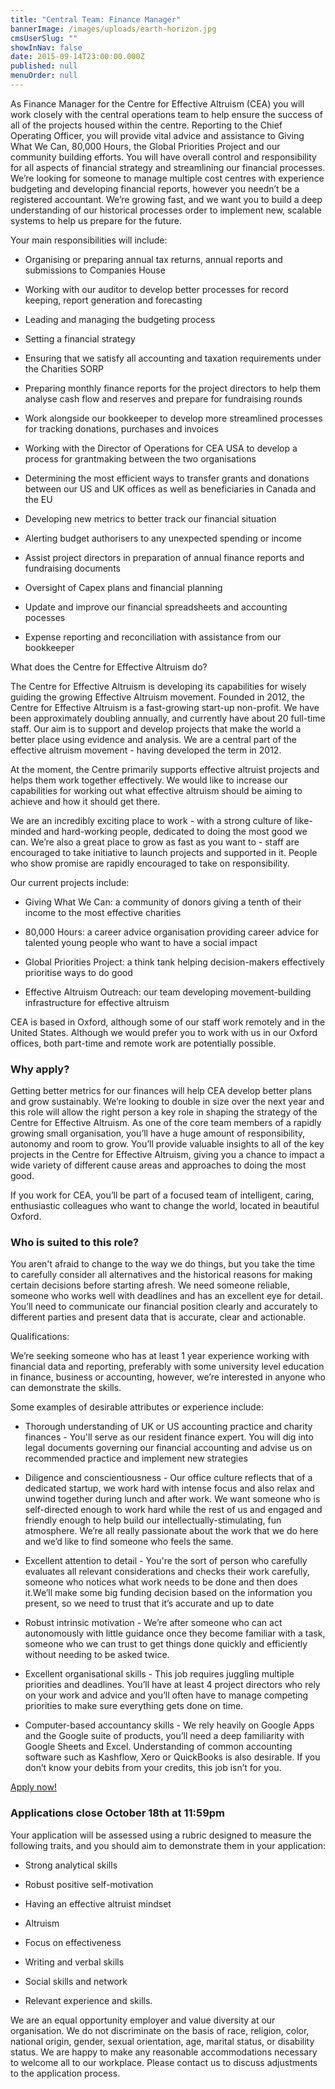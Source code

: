 ```yaml
---
title: "Central Team: Finance Manager"
bannerImage: /images/uploads/earth-horizon.jpg
cmsUserSlug: ""
showInNav: false
date: 2015-09-14T23:00:00.000Z
published: null
menuOrder: null
---
```


  As Finance Manager for the Centre for Effective Altruism (CEA) you will work closely with the central operations team to help ensure the success of all of the projects housed within the centre. Reporting to the Chief Operating Officer, you will provide vital advice and assistance to Giving What We Can, 80,000 Hours, the Global Priorities Project and our community building efforts. You will have overall control and responsibility for all aspects of financial strategy and streamlining our financial processes. We&rsquo;re looking for someone to manage multiple cost centres with experience budgeting and developing financial reports, however you needn&rsquo;t be a registered accountant. We&rsquo;re growing fast, and we want you to build a deep understanding of our historical processes order to implement new, scalable systems to help us prepare for the future.

Your main responsibilities will include:

* Organising or preparing annual tax returns, annual reports and submissions to Companies House

* Working with our auditor to develop better processes for record keeping, report generation and forecasting

* Leading and managing the budgeting process

* Setting a financial strategy

* Ensuring that we satisfy all accounting and taxation requirements under the Charities SORP

* Preparing monthly finance reports for the project directors to help them analyse cash flow and reserves and prepare for fundraising rounds

* Work alongside our bookkeeper to develop more streamlined processes for tracking donations, purchases and invoices

* Working with the Director of Operations for CEA USA to develop a process for grantmaking between the two organisations

* Determining the most efficient ways to transfer grants and donations between our US and UK offices as well as beneficiaries in Canada and the EU

* Developing new metrics to better track our financial situation

* Alerting budget authorisers to any unexpected spending or income

* Assist project directors in preparation of annual finance reports and fundraising documents

* Oversight of Capex plans and financial planning

* Update and improve our financial spreadsheets and accounting pocesses

* Expense reporting and reconciliation with assistance from our bookkeeper

  
What does the Centre for Effective Altruism do?

  
The Centre for Effective Altruism is developing its capabilities for wisely guiding the growing Effective Altruism movement. Founded in 2012, the Centre for Effective Altruism is a fast-growing start-up non-profit. We have been approximately doubling annually, and currently have about 20 full-time staff. Our aim is to support and develop projects that make the world a better place using evidence and analysis. We are a central part of the effective altruism movement - having developed the term in 2012.

  
At the moment, the Centre primarily supports effective altruist projects and helps them work together effectively. We would like to increase our capabilities for working out what effective altruism should be aiming to achieve and how it should get there.

  
We are an incredibly exciting place to work - with a strong culture of like-minded and hard-working people, dedicated to doing the most good we can. We&rsquo;re also a great place to grow as fast as you want to - staff are encouraged to take initiative to launch projects and supported in it. People who show promise are rapidly encouraged to take on responsibility.

  
Our current projects include:

* Giving What We Can: a community of donors giving a tenth of their income to the most effective charities

* 80,000 Hours: a career advice organisation providing career advice for talented young people who want to have a social impact

* Global Priorities Project: a think tank helping decision-makers effectively prioritise ways to do good

* Effective Altruism Outreach: our team developing movement-building infrastructure for effective altruism

  
CEA is based in Oxford, although some of our staff work remotely and in the United States. Although we would prefer you to work with us in our Oxford offices, both part-time and remote work are potentially possible.

   
### Why apply?

Getting better metrics for our finances will help CEA develop better plans and grow sustainably. We&rsquo;re looking to double in size over the next year and this role will allow the right person a key role in shaping the strategy of the Centre for Effective Altruism. As one of the core team members of a rapidly growing small organisation, you&rsquo;ll have a huge amount of responsibility, autonomy and room to grow. You&rsquo;ll provide valuable insights to all of the key projects in the Centre for Effective Altruism, giving you a chance to impact a wide variety of different cause areas and approaches to doing the most good.

If you work for CEA, you&rsquo;ll be part of a focused team of intelligent, caring, enthusiastic colleagues who want to change the world, located in beautiful Oxford.

### Who is suited to this role?

You aren't afraid to change to the way we do things, but you take the time to carefully consider all alternatives and the historical reasons for making certain decisions before starting afresh. We need someone reliable, someone who works well with deadlines and has an excellent eye for detail. You&rsquo;ll need to communicate our financial position clearly and accurately to different parties and present data that is accurate, clear and actionable.

Qualifications:

We&rsquo;re seeking someone who has at least 1 year experience working with financial data and reporting, preferably with some university level education in finance, business or accounting, however, we&rsquo;re interested in anyone who can demonstrate the skills.

Some examples of desirable attributes or experience include:

* Thorough understanding of UK or US accounting practice and charity finances - You'll serve as our resident finance expert. You will dig into legal documents governing our financial accounting and advise us on recommended practice and implement new strategies

* Diligence and conscientiousness - Our office culture reflects that of a dedicated startup, we work hard with intense focus and also relax and unwind together during lunch and after work. We want someone who is self-directed enough to work hard while the rest of us and engaged and friendly enough to help build our intellectually-stimulating, fun atmosphere. We&rsquo;re all really passionate about the work that we do here and we&rsquo;d like to find someone who feels the same.

* Excellent attention to detail - You're the sort of person who carefully evaluates all relevant considerations and checks their work carefully, someone who notices what work needs to be done and then does it.We&rsquo;ll make some big funding decision based on the information you present, so we need to trust that it&rsquo;s accurate and up to date

* Robust intrinsic motivation - We&rsquo;re after someone who can act autonomously with little guidance once they become familiar with a task, someone who we can trust to get things done quickly and efficiently without needing to be asked twice.

* Excellent organisational skills - This job requires juggling multiple priorities and deadlines. You&rsquo;ll have at least 4 project directors who rely on your work and advice and you&rsquo;ll often have to manage competing priorities to make sure everything gets done on time.

* Computer-based accountancy skills - We rely heavily on Google Apps and the Google suite of products, you&rsquo;ll need a deep familiarity with Google Sheets and Excel. Understanding of common accounting software such as Kashflow, Xero or QuickBooks is also desirable. If you don&rsquo;t know your debits from your credits, this job isn&rsquo;t for you.

<p class="center"><a href="https://eaglobal.typeform.com/to/nUNz0z" class="btn btn-primary btn-lg"  target="_blank">Apply now!</a></p>
  
<h3 class="center">Applications close October 18th at 11:59pm</h3> 
  
Your application will be assessed using a rubric designed to measure the following traits, and you should aim to demonstrate them in your application:

* Strong analytical skills

* Robust positive self-motivation

* Having an effective altruist mindset

* Altruism

* Focus on effectiveness

* Writing and verbal skills

* Social skills and network

* Relevant experience and skills.

We are an equal opportunity employer and value diversity at our organisation. We do not discriminate on the basis of race, religion, color, national origin, gender, sexual orientation, age, marital status, or disability status. We are happy to make any reasonable accommodations necessary to welcome all to our workplace. Please contact us to discuss adjustments to the application process. 

  
  
